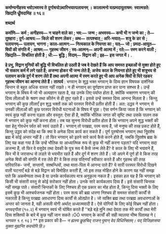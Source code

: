 **कर्माण्यनीहस्य भवोऽभवस्य ते** **दुर्गाश्रयोऽथारिभयात्पलायनम् ।** **कालात्मनो यत्प्रमदायुताश्रम:** **स्वात्मन्रते: खिद्यति धीॢवदामिह ॥ १६॥** 

**शब्दार्थ** 

**कर्माणि—** **कर्म** **; अनीहस्य—** **न चाहने वाले का** **; भव:—** **जन्म** **; अभवस्य—** **कभी भी न जन्मे का** **; ते—** **तुश्हारा** **; दुर्ग-आश्रय:—** **किले की शरण लेकर** **; अथ—** **तत्पश्चात्** **; अरि-भयात्—** **शत्रु के डर से** **; पलायनम्—** **पलायन, भागना** **; काल-आत्मन:—** **नित्यकाल के नियन्ता का** **; यत्—** **जो** **; प्रमदा-आयुत—** **षियों की संगति में** **; आश्रम:—** **गृहस्थ जीवन** **; स्व-आत्मन्—** **अपनी** **आत्मा में** **; रते:—** **रमण करने वाली** **; खिद्यति—** **विचलित होती है** **; धी:—** **बुद्धि** **; विदाम्—** **विद्वान की** **; इह—** **इस जगत में।** **.** 

**हे प्रभु, विद्वान मुनियों की बुद्धि भी विचलित हो उठती है जब वे देखते हैं कि आप समस्त** **इच्छाओं से मुक्त होते हुए भी सकाम कर्म में लगे रहते हैं; अजन्मा होकर भी जन्म लेते हैं; अजेय** **काल के नियन्ता होते हुए भी शत्रुभय से पलायन करके दुर्ग में शरण लेते हैं तथा अपनी आत्मा** **में रमण करते हुए भी आप अनेक षियों से घिरे रहकर गृहस्थ जीवन का आनन्द लेते हैं।** **तात्पर्य** : भगवान् के शुद्ध भक्त भगवान् के दिव्य ज्ञान विषयक दार्शनिक चिन्तन से बहुत अधिक वास्ता नहीं रखते। न ही भगवान् का पूर्णज्ञान प्राप्त कर पाना सश्भव है। उन्हें भगवान् के विषय में जो भी अल्पज्ञान रहता है, वह उनके लिए पर्याप्त होता है, क्योंकि भक्तगण भगवान् की दिव्य लीलाओं के श्रवण तथा कीर्तन से ही तुष्ट रहते हैं। इससे उन्हें समस्त दिव्य आनन्द मिलता है। किन्तु भगवान् की कुछ लीलाएँ इन शुद्ध भक्तों तक को परस्पर विरोधी प्रतीत होती हैं। अत: उद्धव ने भगवान् से उनकी लीलाओं की कुछ परस्पर विरोधी घटनाओं के विषय में पूछा। ऐसा वर्णन किया जाता है कि भगवान् को स्वयं कुछ नहीं करना पड़ता और वस्तुत: ऐसा ही है, क्योंकि भौतिक जगत की सृष्टि तथा उसके पालन तक में भगवान् को कुछ नहीं करना होता। तब यह सुनना विरोधी प्रतीत होता है कि भगवान् अपने शुद्ध भक्तों की रक्षा हेतु गोवर्धन पर्वत को स्वयं उठाते हैं। भगवान् तो परब्रह्म, परम सत्य हैं, जो मनुष्य की तरह प्रकट होते हैं, किन्तु उद्धव को संदेह था कि क्या वे अनेक दिव्य कार्य कर सकते हैं। पूर्ण पुरुषोत्तम भगवान् तथा निॢवशेष ब्रह्म में कोई अन्तर नहीं है। तो फिर भगवान् को इतने सारे कार्य कैसे करने होते हैं, जबकि निॢवशेष ब्रह्म के लिए यह कहा गया है कि उन्हें भौतिक या आध्यात्मिक रूप से कुछ भी नहीं करना पड़ता? यदि भगवान् सदा अजन्मा हैं, तो फिर वे वसुदेव तथा देवकी के पुत्र रूप में कैसे जन्म लेते हैं? वे काल के लिए भी भयावने हैं, फिर भी वे जरासन्ध से लडऩे से भयभीत रहते हैं और दुर्ग में शरण लेते हैं। जो अपने में पूर्ण हों वे किस तरह अनेक षियों की संगति में रस लेते हैं? वे किस तरह पति्नयाँ स्वीकार करते हैं और गृहस्थ की तरह पारिवारिक- जनों, सन्तानों, सश्बन्धियों, तथा माता-पिता में आनन्द पाते हैं? ये सारी परस्पर विरोधी दिखने वाली घटनाएँ बड़े से बड़े विद्वान को विमोहित करती हैं, जो इस तरह मोहित होने के कारण यह नहीं समझ पाते कि अकर्मण्यता तथ्य है या उनके कार्यकलाप मात्र अनुकृत्य नकल हैं। इसका हल यह है कि भगवान् को किसी भी संसारी वस्तु से कोई सरोकार नहीं होता। उनके सारे कार्यकलाप दिव्य हैं। इसे संसारी चिन्तक नहीं समझ पाते। संसारी चिन्तकों के लिए निश्चय ही एक प्रकार का मोह होता है, किन्तु दिव्य भक्तों के लिए इसमें कुछ भी आश्चर्यजनक नहीं होता। परम सत्य की ब्रह्म धारणा निश्चय ही समस्त संसारी कार्यों से नकारती है किन्तु परब्रह्म अवधारणा दिव्य कार्यों से ओतप्रोत है। जो व्यक्ति ब्रह्म तथा परब्रह्म अवधारणाओं के अन्तर को जानता है, वही असली योगी अर्थात् अध्यात्मवादी है। ऐसे योगियों के लिए कोई विभ्रम नहीं होता। *भगवद्गीता* (१०.२) में भगवान् स्वयं भी घोषित करते हैं ''बड़े बड़े मुनि तथा देवता तक मेरे कार्यों तथा मेरी दिव्य शक्तियों के बारे में कुछ नहीं जान सकते।ÓÓ भगवान् के कार्यों की सही व्यालया भीष्म पितामह ने ( *भागवत* *१.९.१६* ) ** इस प्रकार की है— *न ह्यस्य कॢहचिद् राजन् पुमान् वेद विधित्सितम्।* *यद् विजिज्ञासया युक्ता मुह्यन्ति कवयोपि हि॥*  